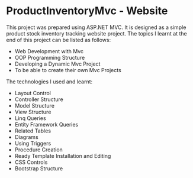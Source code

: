# ProductInventoryMvc - Website

This project was prepared using ASP.NET MVC. It is designed as a simple product stock inventory tracking website project. The topics I learnt at the end of this project can be listed as follows:

- Web Development with Mvc
- OOP Programming Structure
- Developing a Dynamic Mvc Project
- To be able to create their own Mvc Projects

The technologies I used and learnt:

- Layout Control
- Controller Structure
- Model Structure
- View Structure
- Linq Queries
- Entity Framework Queries
- Related Tables
- Diagrams
- Using Triggers
- Procedure Creation
- Ready Template Installation and Editing
- CSS Controls
- Bootstrap Structure
